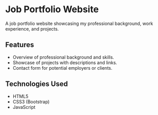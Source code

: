 # Job Portfolio Website

A job portfolio website showcasing my professional background, work experience, and projects.

## Features

- Overview of professional background and skills.
- Showcase of projects with descriptions and links.
- Contact form for potential employers or clients.

## Technologies Used

- HTML5
- CSS3 (Bootstrap)
- JavaScript


